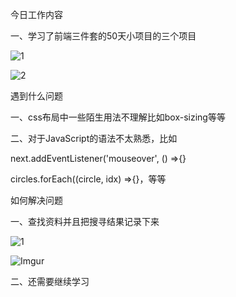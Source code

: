 

今日工作内容

一、学习了前端三件套的50天小项目的三个项目

![1](https://i.imgur.com/nIfixSt.png)

![2](https://i.imgur.com/5HD5vZJ.png)

遇到什么问题

一、css布局中一些陌生用法不理解比如box-sizing等等

二、对于JavaScript的语法不太熟悉，比如

next.addEventListener('mouseover', () =>{}

circles.forEach((circle, idx) =>{}，等等

如何解决问题

一、查找资料并且把搜寻结果记录下来

![1](https://imgur.com/mZ0T877.png)

![Imgur](https://i.imgur.com/AF0sGOw.png)

二、还需要继续学习
